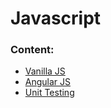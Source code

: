 # Javascript

### Content:
- [Vanilla JS](vanilla_js/README.md)
- [Angular JS](Angularjs/README.md)
- [Unit Testing](unit-testing/README.md)

